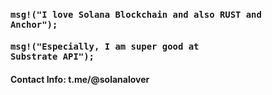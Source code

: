 
<code><h3>msg!("I love Solana Blockchain and also RUST and Anchor");</h3></code>
<code><h3>msg!("Especially, I am super good at Substrate API");</h3></code>
<h4>
  Contact Info: t.me/@solanalover
</h4>

